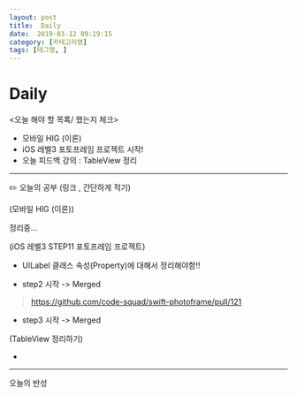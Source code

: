 ```yaml
---
layout: post
title:  Daily
date:  2019-03-12 09:19:15
category: [카테고리명]
tags: [태그명, ]
---
```


# Daily

<오늘 해야 할 목록/ 했는지 체크>

- 모바일 HIG (이론)
- iOS 레벨3 포토프레임 프로젝트 시작!
- 오늘 피드백 강의 : TableView 정리

------

✏️ 오늘의 공부 (링크 , 간단하게 적기)

(모바일 HIG (이론))

정리중...

(iOS 레벨3 STEP11 포토프레임 프로젝트)

* UILabel 클래스 속성(Property)에 대해서 정리해야함!!

- step2 시작 -> Merged

> https://github.com/code-squad/swift-photoframe/pull/121

* step3 시작 -> Merged

(TableView 정리하기)

* 

------

오늘의 반성

> 